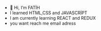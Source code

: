 - 👋 Hi, I’m FATİH
-  I learned HTML,CSS and JAVASCRİPT
-  I am currently learning REACT and REDUX
-  you want reach me email adress

